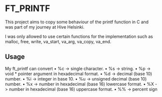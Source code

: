 # FT_PRINTF

This project aims to copy some behaviour of the printf function in C and was part of my journey at Hive Helsinki.

I was only allowed to use certain functions for the implementation such as malloc, free, write,
va_start, va_arg, va_copy, va_end.

## Usage

My ft_printf can convert 
• %c -> single character.
• %s -> string.
• %p -> void * pointer argument in hexadecimal format. 
• %d -> decimal (base 10) number.
• %i -> integer in base 10.
• %u -> unsigned decimal (base 10) number.
• %x -> number in hexadecimal (base 16) lowercase format.
• %X -> number in hexadecimal (base 16) uppercase format.
• %% -> percent sign
